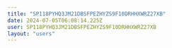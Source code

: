 ```yaml
---
title: "SP118PYHQ3JM21DBSFPEZHYZS9F10DRHHXWRZ27XB"
date: 2024-07-05T06:08:14.225Z
user: SP118PYHQ3JM21DBSFPEZHYZS9F10DRHHXWRZ27XB
layout: "users"
---
```

    